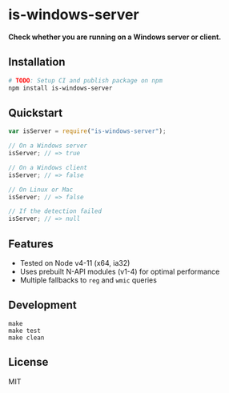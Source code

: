 # is-windows-server

**Check whether you are running on a Windows server or client.**

## Installation

```sh
# TODO: Setup CI and publish package on npm
npm install is-windows-server
```

## Quickstart

```js
var isServer = require("is-windows-server");

// On a Windows server
isServer; // => true

// On a Windows client
isServer; // => false

// On Linux or Mac
isServer; // => false

// If the detection failed
isServer; // => null
```

## Features

- Tested on Node v4-11 (x64, ia32)
- Uses prebuilt N-API modules (v1-4) for optimal performance
- Multiple fallbacks to `reg` and `wmic` queries

## Development

```batch
make
make test
make clean
```

## License

MIT
